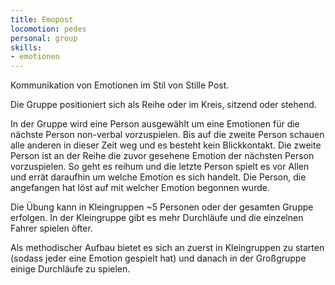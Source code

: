 ```yaml
---
title: Emopost
locomotion: pedes
personal: group
skills:
- emotionen
---
```


Kommunikation von Emotionen im Stil von Stille Post.

Die Gruppe positioniert sich als Reihe oder im Kreis, sitzend oder stehend.

In der Gruppe wird eine Person ausgewählt um eine Emotionen für die nächste Person non-verbal vorzuspielen. Bis auf die zweite Person schauen alle anderen in dieser Zeit weg und es besteht kein Blickkontakt.
Die zweite Person ist an der Reihe die zuvor gesehene Emotion der nächsten Person vorzuspielen. So geht es reihum und die letzte Person spielt es vor Allen und errät daraufhin um welche Emotion es sich handelt. Die Person, die angefangen hat löst auf mit welcher Emotion begonnen wurde.

Die Übung kann in Kleingruppen ~5 Personen oder der gesamten Gruppe erfolgen. In der Kleingruppe gibt es mehr Durchläufe und die einzelnen Fahrer spielen öfter.

Als methodischer Aufbau bietet es sich an zuerst in Kleingruppen zu starten (sodass jeder eine Emotion gespielt hat) und danach in der Großgruppe einige Durchläufe zu spielen.


